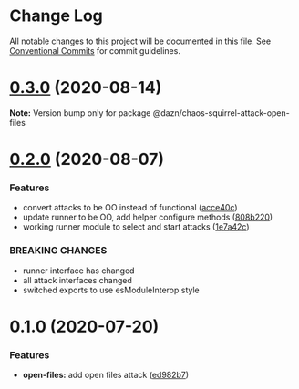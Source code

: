# Change Log

All notable changes to this project will be documented in this file.
See [Conventional Commits](https://conventionalcommits.org) for commit guidelines.

# [0.3.0](https://github.com/getndazn/chaos-squirrel/compare/v0.2.0...v0.3.0) (2020-08-14)

**Note:** Version bump only for package @dazn/chaos-squirrel-attack-open-files





# [0.2.0](https://github.com/getndazn/chaos-squirrel/compare/v0.1.0...v0.2.0) (2020-08-07)


### Features

* convert attacks to be OO instead of functional ([acce40c](https://github.com/getndazn/chaos-squirrel/commit/acce40c8d1ca4e3283290f74cf99fc3d49b8dfee))
* update runner to be OO, add helper configure methods ([808b220](https://github.com/getndazn/chaos-squirrel/commit/808b220d5945a1fc90d019b21be04e226b92ea27))
* working runner module to select and start attacks ([1e7a42c](https://github.com/getndazn/chaos-squirrel/commit/1e7a42caa1e0cfc9b43bdc6d207b0c32ab7c319f))


### BREAKING CHANGES

* runner interface has changed
* all attack interfaces changed
* switched exports to use esModuleInterop style





# 0.1.0 (2020-07-20)


### Features

* **open-files:** add open files attack ([ed982b7](https://github.com/getndazn/chaos-squirrel/commit/ed982b7612073018742a5276756267e5e6a8f025))
